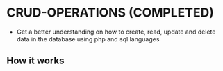 # CRUD-OPERATIONS (COMPLETED)
- Get a better understanding on how to create, read, update and delete data in the database using php and sql languages

## How it works 
